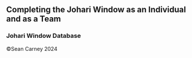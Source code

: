 <!-- Unsupported block type: unsupported -->

<!-- Unsupported block type: child_page -->

<!-- Unsupported block type: child_database -->

<!-- Unsupported block type: divider -->

<!-- Unsupported block type: column_list -->

<!-- Unsupported block type: divider -->

<!-- Unsupported block type: column_list -->

<!-- Unsupported block type: divider -->

## Completing the Johari Window as an Individual and as a Team

### Johari Window Database

<!-- Unsupported block type: divider -->

<!-- Unsupported block type: callout -->

©Sean Carney 2024



